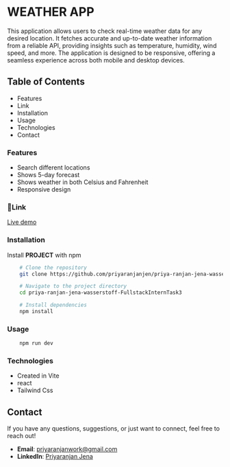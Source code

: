 
# WEATHER APP

This application allows users to check real-time weather data for any desired location. It fetches accurate and up-to-date weather information from a reliable API, providing insights such as temperature, humidity, wind speed, and more. The application is designed to be responsive, offering a seamless experience across both mobile and desktop devices.

## Table of Contents

- Features
- Link
- Installation
- Usage
- Technologies
- Contact

### Features

- Search different locations
- Shows 5-day forecast
- Shows weather in both Celsius and Fahrenheit
- Responsive design


### 🔗Link
[Live demo](https://react-weather-app-chi-seven.vercel.app/)

### Installation

Install **PROJECT** with npm

```bash
    # Clone the repository
    git clone https://github.com/priyaranjanjen/priya-ranjan-jena-wasserstoff-FullstackInternTask3.git

    # Navigate to the project directory
    cd priya-ranjan-jena-wasserstoff-FullstackInternTask3

    # Install dependencies
    npm install
```

### Usage

```bash
    npm run dev
```

### Technologies

- Created in Vite
- react
- Tailwind Css

## Contact

If you have any questions, suggestions, or just want to connect, feel free to reach out!

- **Email**: [priyaranjanwork@gmail.com](mailto:priyaranjanwork@gmail.com)
- **LinkedIn**: [Priyaranjan Jena](https://www.linkedin.com/in/priyaranjan-jena-86793828b/)











